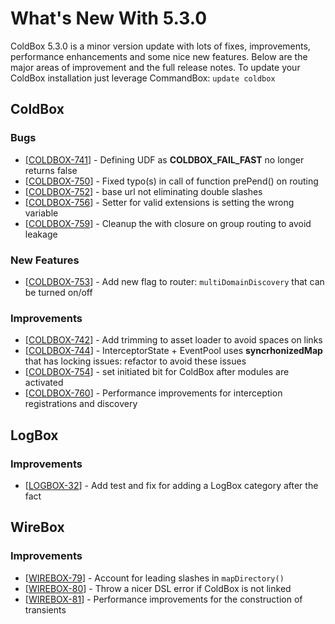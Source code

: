 # What's New With 5.3.0

ColdBox 5.3.0 is a minor version update with lots of fixes, improvements, performance enhancements and some nice new features.  Below are the major areas of improvement and the full release notes. To update your ColdBox installation just leverage CommandBox: `update coldbox`

## ColdBox

### Bugs

* \[[COLDBOX-741](https://ortussolutions.atlassian.net/browse/COLDBOX-741)\] - Defining UDF as **COLDBOX\_FAIL\_FAST** no longer returns false
* \[[COLDBOX-750](https://ortussolutions.atlassian.net/browse/COLDBOX-750)\] - Fixed typo\(s\) in call of function prePend\(\) on routing
* \[[COLDBOX-752](https://ortussolutions.atlassian.net/browse/COLDBOX-752)\] - base url not eliminating double slashes
* \[[COLDBOX-756](https://ortussolutions.atlassian.net/browse/COLDBOX-756)\] - Setter for valid extensions is setting the wrong variable
* \[[COLDBOX-759](https://ortussolutions.atlassian.net/browse/COLDBOX-759)\] - Cleanup the with closure on group routing to avoid leakage

### New Features

* \[[COLDBOX-753](https://ortussolutions.atlassian.net/browse/COLDBOX-753)\] - Add new flag to router: `multiDomainDiscovery` that can be turned on/off

### Improvements

* \[[COLDBOX-742](https://ortussolutions.atlassian.net/browse/COLDBOX-742)\] - Add trimming to asset loader to avoid spaces on links
* \[[COLDBOX-744](https://ortussolutions.atlassian.net/browse/COLDBOX-744)\] - InterceptorState + EventPool uses **syncrhonizedMap** that has locking issues: refactor to avoid these issues
* \[[COLDBOX-754](https://ortussolutions.atlassian.net/browse/COLDBOX-754)\] - set initiated bit for ColdBox after modules are activated
* \[[COLDBOX-760](https://ortussolutions.atlassian.net/browse/COLDBOX-760)\] - Performance improvements for interception registrations and discovery

## LogBox

### Improvements

* \[[LOGBOX-32](https://ortussolutions.atlassian.net/browse/LOGBOX-32)\] - Add test and fix for adding a LogBox category after the fact

## WireBox

### Improvements

* \[[WIREBOX-79](https://ortussolutions.atlassian.net/browse/WIREBOX-79)\] - Account for leading slashes in `mapDirectory()`
* \[[WIREBOX-80](https://ortussolutions.atlassian.net/browse/WIREBOX-80)\] - Throw a nicer DSL error if ColdBox is not linked
* \[[WIREBOX-81](https://ortussolutions.atlassian.net/browse/WIREBOX-81)\] - Performance improvements for the construction of transients

